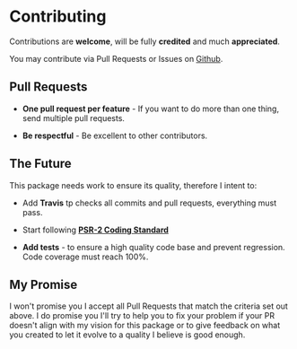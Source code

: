 # Contributing

Contributions are **welcome**, will be fully **credited** and much **appreciated**.

You may contribute via Pull Requests or Issues on [Github](https://github.com/RonRademaker/pagepacker).

## Pull Requests

- **One pull request per feature** - If you want to do more than one thing, send multiple pull requests.

- **Be respectful** - Be excellent to other contributors.

## The Future

This package needs work to ensure its quality, therefore I intent to:

- Add **Travis** tp checks all commits and pull requests, everything must pass.

- Start following **[PSR-2 Coding Standard](https://github.com/php-fig/fig-standards/blob/master/accepted/PSR-2-coding-style-guide.md)** 

- **Add tests** - to ensure a high quality code base and prevent regression. Code coverage must reach 100%.

## My Promise

I won't promise you I accept all Pull Requests that match the criteria set out above. I do promise you I'll try to help you to fix your problem if your PR doesn't align with my vision for this package or to give feedback on what you created to let it evolve to a quality I believe is good enough.
